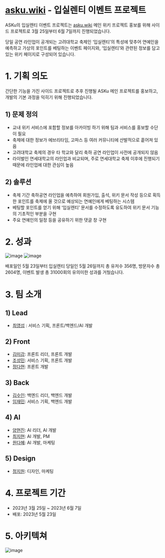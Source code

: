 # [asku.wiki](http://asku.wiki) - 입실렌티 이벤트 프로젝트

ASKu의 입실렌티 이벤트 프로젝트는 [asku.wiki](http://asku.wiki) 메인 위키 프로젝트 홍보를 위해 사이드 프로젝트로 3월 25일부터 6월 7일까지 진행되었습니다. 

당일 공연 라인업이 공개되는 고려대학교 축제인 ‘입실렌티’의 특성에 맞추어 연예인을 예측하고 가상의 포인트를 베팅하는 이벤트 페이지와, ‘입실렌티’와 관련된 정보를 담고 있는 위키 페이지로 구성되어 있습니다.

# 1. 기획 의도

간단한 기능을 가진 사이드 프로젝트로 추후 진행될 ASKu 메인 프로젝트를 홍보하고, 개발의 기본 과정을 익히기 위해 진행되었습니다.

## 1) 문제 정의

- 교내 위키 서비스에 포함할 정보를 아카이빙 하기 위해 팀과 서비스를 홍보할 수단이 필요
- 축제에 대한 정보가 에브리타임, 고파스 등 여러 커뮤니티에 산발적으로 흩어져 있음
- 고려대학교 축제의 경우 타 학교와 달리 축하 공연 라인업이 사전에 공개되지 않음
- 라이벌인 연세대학교의 라인업과 비교되며, 주로 연세대학교 축제 이후에 진행되기 때문에 라인업에 대한 관심이 높음

## 2) 솔루션

- 축제 기간 축하공연 라인업을 예측하여 회원가입, 출석, 위키 문서 작성 등으로 획득한 포인트를 축제에 올 것으로 예상되는 연예인에게 베팅하는 시스템
- 베팅할 포인트를 얻기 위해 ‘입실렌티’ 문서를 수정하도록 유도하여 위키 문서 기능의 기초적인 부분을 구현
- 주요 연예인의 일정 등을 공유하기 위한 댓글 창 구현

# 2. 성과

![image](https://github.com/KU-niverse/IPSELENTI-EVENT-Api/assets/78073229/8d7f56b1-4eb6-45c9-b1c8-4db34c5c3ee4)
![image](https://github.com/KU-niverse/IPSELENTI-EVENT-Api/assets/78073229/7a0e5bf0-2d7a-4cf7-af17-82c6262e7c13)

배포일인 5월 23일부터 입실렌티 당일인 5월 26일까지 총 유저수 356명, 방문자수 총 2604명, 이벤트 발생 총 31000회의 유의미한 성과를 거뒀습니다.

# 3. 팀 소개

## 1) Lead

- [최영섭](https://github.com/youngsupchoi) : 서비스 기획, 프론트/백엔드/AI 개발

## 2) Front

- [김미강](https://github.com/mkngkm): 프론트 리더, 프론트 개발
- [조성민](https://github.com/noviceo): 서비스 기획, 프론트 개발
- [정다현](https://github.com/dhyun22): 프론트 개발

## 3) Back

- [김수인](https://github.com/starcat37): 백엔드 리더, 백엔드 개발
- [임재민](https://github.com/jaemin8852): 서비스 기획, 백엔드 개발

## 4) AI

- [양현진](https://github.com/HyeonJin-Yang): AI 리더, AI 개발
- [최지현](https://github.com/Jihyun-Choi): AI 개발, PM
- [원다혜](https://github.com/dahyewon): AI 개발, 마케팅

## 5) Design

- [정지원](https://www.instagram.com/520.10000/): 디자인, 마케팅

# 4. 프로젝트 기간

- 2023년 3월 25일 ~ 2023년 6월 7일
- 배포: 2023년 5월 23일

# 5. 아키텍쳐

![image](https://github.com/KU-niverse/IPSELENTI-EVENT-Api/assets/78073229/ef189fd1-e621-4f20-9ed0-22c9c9da31eb)
